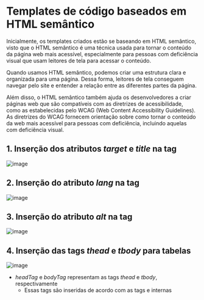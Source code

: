 # Templates de código baseados em HTML semântico
Inicialmente, os templates criados estão se baseando em HTML semântico, visto que o HTML semântico é uma técnica usada para tornar o conteúdo da página web mais acessível, especialmente para pessoas com deficiência visual que usam leitores de tela para acessar o conteúdo.

Quando usamos HTML semântico, podemos criar uma estrutura clara e organizada para uma página. Dessa forma, leitores de tela conseguem navegar pelo site e entender a relação entre as diferentes partes da página.

Além disso, o HTML semântico também ajuda os desenvolvedores a criar páginas web que são compatíveis com as diretrizes de acessibilidade, como as estabelecidas pelo WCAG (Web Content Accessibility Guidelines). As diretrizes do WCAG fornecem orientação sobre como tornar o conteúdo da web mais acessível para pessoas com deficiência, incluindo aquelas com deficiência visual.

## 1. Inserção dos atributos _target_ e _title_ na tag _<a>_
![image](https://github.com/easy-software-ufal/a11y-refactoring/assets/36773331/5788681a-0d8a-47cb-8bbf-267a5f7411b9)

## 2. Inserção do atributo _lang_ na tag _<html>_
![image](https://github.com/easy-software-ufal/a11y-refactoring/assets/36773331/710f342d-1d51-484a-ac23-335b75113510)

## 3. Inserção do atributo _alt_ na tag _<img>_
![image](https://github.com/easy-software-ufal/a11y-refactoring/assets/36773331/0e30a2ac-e45c-41cf-b22b-a54285e9fceb)

## 4. Inserção das tags _thead_ e _tbody_ para tabelas
![image](https://github.com/easy-software-ufal/a11y-refactoring/assets/36773331/8674ef7c-9e26-40c4-979a-86cbb68e5165)
- _headTag_ e _bodyTag_ representam as tags _thead_ e _tbody_, respectivamente
  - Essas tags são inseridas de acordo com as tags _<th>_ e _<td>_ internas
